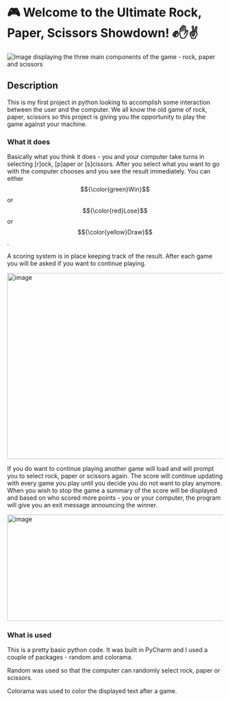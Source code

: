 # 🎮 Welcome to the Ultimate Rock, Paper, Scissors Showdown! ✊✋✌️

![Image displaying the three main components of the game - rock, paper and scissors](https://i.imgur.com/jH7y5ZS.png)

## Description ##
This is my first project in python looking to accomplish some interaction between the user and the computer. We all know the old game of rock, paper, scissors so this project is giving you the opportunity to play the game against your machine.

### What it does ###
Basically what you think it does - you and your computer take turns in selecting [r]ock, [p]aper or [s]cissors. After you select what you want to go with the computer chooses and you see the result immediately. You can either $${\color{green}Win}$$ or $${\color{red}Lose}$$ or $${\color{yellow}Draw}$$.

A scoring system is in place keeping track of the result. After each game you will be asked if you want to continue playing.

<img width="631" height="434" alt="image" src="https://github.com/user-attachments/assets/de83b8da-d57d-4012-83a4-438b61e2db5d" />

If you do want to continue playing another game will load and will prompt you to select rock, paper or scissors again. The score will continue updating with every game you play until you decide you do not want to play anymore. When you wish to stop the game a summary of the score will be displayed and based on who scored more points - you or your computer, the program will give you an exit message announcing the winner.

<img width="631" height="248" alt="image" src="https://github.com/user-attachments/assets/072f743b-c9c8-4be0-bbc8-241dc8735484" />

### What is used ###
This is a pretty basic python code. It was built in PyCharm and I used a couple of packages - random and colorama.

Random was used so that the computer can randomly select rock, paper or scissors.

Colorama was used to color the displayed text after a game.
